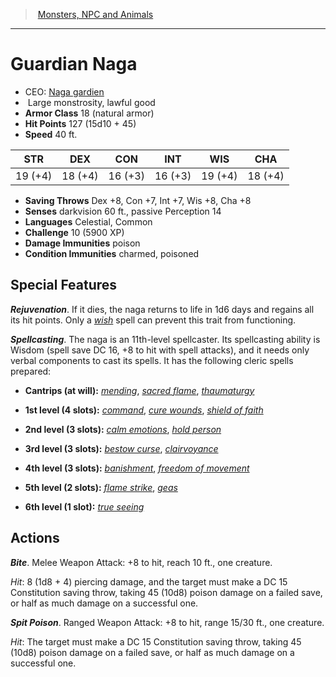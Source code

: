 ﻿---
!MonsterVO
Type: monstrosity
Size: Large
Alignment: lawful good
ArmorClass: 18 (natural armor)
HitPoints: 127 (15d10 + 45)
Speed: 40 ft.
Strength: 19 (+4)
Dexterity: 18 (+4)
Constitution: 16 (+3)
Intelligence: 16 (+3)
Wisdom: 19 (+4)
Charisma: 18 (+4)
SavingThrows: Dex +8, Con +7, Int +7, Wis +8, Cha +8
DamageImmunities: poison
ConditionImmunities: charmed, poisoned
Senses: darkvision 60 ft., passive Perception 14
Languages: Celestial, Common
Challenge: 10 (5900 XP)
Id: monsters_vo.md#guardian-naga
ParentLink: monsters_vo.md#monsters-npc-and-animals
Name: Guardian Naga
ParentName: Monsters, NPC and Animals
NameLevel: 1
AltName: '[Naga gardien](hd_monsters_naga_gardien.md)'
Attributes: {}
---
> [Monsters, NPC and Animals](srd_monsters.md)

---

# Guardian Naga

- CEO: [Naga gardien](hd_monsters_naga_gardien.md)
-  Large monstrosity, lawful good
- **Armor Class** 18 (natural armor)
- **Hit Points** 127 (15d10 + 45)
- **Speed** 40 ft.

|STR|DEX|CON|INT|WIS|CHA|
|---|---|---|---|---|---|
|19 (+4)|18 (+4)|16 (+3)|16 (+3)|19 (+4)|18 (+4)|

- **Saving Throws** Dex +8, Con +7, Int +7, Wis +8, Cha +8
- **Senses** darkvision 60 ft., passive Perception 14
- **Languages** Celestial, Common
- **Challenge** 10 (5900 XP)
- **Damage Immunities** poison
- **Condition Immunities** charmed, poisoned

## Special Features

**_Rejuvenation_**. If it dies, the naga returns to life in 1d6 days and regains all its hit points. Only a _[wish](srd_spells_wish.md)_ spell can prevent this trait from functioning.

**_Spellcasting_**. The naga is an 11th-level spellcaster. Its spellcasting ability is Wisdom (spell save DC 16, +8 to hit with spell attacks), and it needs only verbal components to cast its spells. It has the following cleric spells prepared:

* **Cantrips (at will):** _[mending](srd_spells_mending.md)_, _[sacred flame](srd_spells_sacred_flame.md)_, _[thaumaturgy](srd_spells_thaumaturgy.md)_

* **1st level (4 slots):** _[command](srd_spells_command.md)_, _[cure wounds](srd_spells_cure_wounds.md)_, _[shield of faith](srd_spells_shield_of_faith.md)_

* **2nd level (3 slots):** _[calm emotions](srd_spells_calm_emotions.md)_, _[hold person](srd_spells_hold_person.md)_

* **3rd level (3 slots):** _[bestow curse](srd_spells_bestow_curse.md)_, _[clairvoyance](srd_spells_clairvoyance.md)_

* **4th level (3 slots):** _[banishment](srd_spells_banishment.md)_, _[freedom of movement](srd_spells_freedom_of_movement.md)_

* **5th level (2 slots):** _[flame strike](srd_spells_flame_strike.md)_, _[geas](srd_spells_geas.md)_

* **6th level (1 slot):** _[true seeing](srd_spells_true_seeing.md)_

## Actions

**_Bite_**. Melee Weapon Attack: +8 to hit, reach 10 ft., one creature.

_Hit_: 8 (1d8 + 4) piercing damage, and the target must make a DC 15 Constitution saving throw, taking 45 (10d8) poison damage on a failed save, or half as much damage on a successful one.

**_Spit Poison_**. Ranged Weapon Attack: +8 to hit, range 15/30 ft., one creature.

_Hit_: The target must make a DC 15 Constitution saving throw, taking 45 (10d8) poison damage on a failed save, or half as much damage on a successful one.

